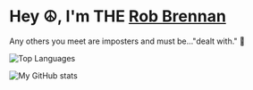 # Hey ☮️, I'm THE [Rob Brennan](https://github.com/therobbrennan)

Any others you meet are imposters and must be..."dealt with." 🤣

![Top Languages](https://github-readme-stats.vercel.app/api/top-langs/?username=therobbrennan&count_private=true&show_icons=true&theme=jolly&custom_title=Top%20Languages&langs_count=10)

![My GitHub stats](https://github-readme-stats.vercel.app/api?username=therobbrennan&count_private=true&show_icons=true&theme=jolly&custom_title=@therobbrennan)
